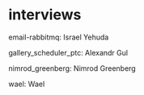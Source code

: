 # interviews
email-rabbitmq: Israel Yehuda

gallery_scheduler_ptc: Alexandr Gul

nimrod_greenberg: Nimrod Greenberg

wael: Wael
